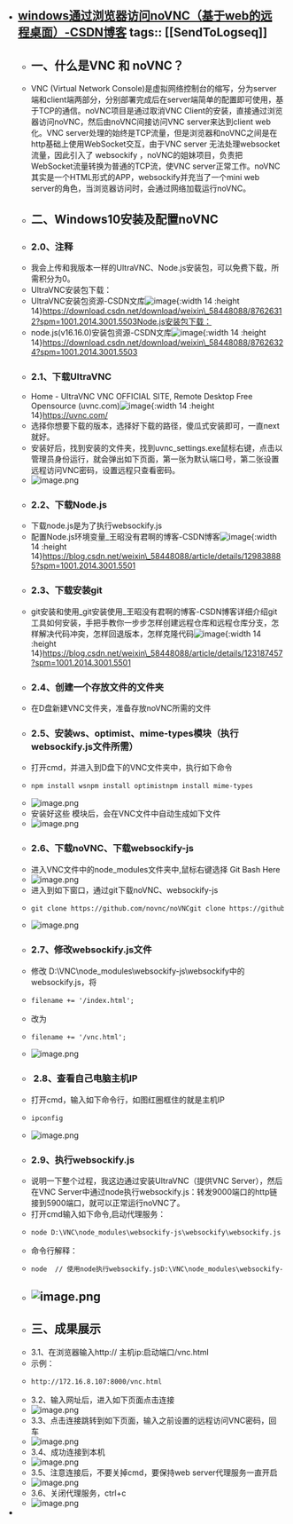- [windows通过浏览器访问noVNC（基于web的远程桌面）-CSDN博客](https://blog.csdn.net/weixin_58448088/article/details/129834143)
  tags:: [[SendToLogseq]]
	-
	- ## 一、什么是VNC 和 noVNC？
	- VNC (Virtual Network Console)是虚拟网络控制台的缩写，分为server端和client端两部分，分别部署完成后在server端简单的配置即可使用，基于TCP的通信。noVNC项目是通过取消VNC Client的安装，直接通过浏览器访问noVNC，然后由noVNC间接访问VNC server来达到client web化。VNC server处理的始终是TCP流量，但是浏览器和noVNC之间是在http基础上使用WebSocket交互，由于VNC server 无法处理websocket流量，因此引入了 websockify ，noVNC的姐妹项目，负责把WebSocket流量转换为普通的TCP流，使VNC server正常工作。noVNC其实是一个HTML形式的APP，websockify并充当了一个mini web server的角色，当浏览器访问时，会通过网络加载运行noVNC。
	- ## 二、Windows10安装及配置noVNC
	- ### 2.0、注释
	- 我会上传和我版本一样的UltraVNC、Node.js安装包，可以免费下载，所需积分为0。
	- UltraVNC安装包下载：
	- UltraVNC安装包资源-CSDN文库![image](https://i-blog.csdnimg.cn/blog_migrate/dae51f0b6b58667fea1775fa072b8fd7.png){:width 14 :height 14}https://download.csdn.net/download/weixin\_58448088/87626312?spm=1001.2014.3001.5503Node.js安装包下载：
	- node.js(v16.16.0)安装包资源-CSDN文库![image](https://i-blog.csdnimg.cn/blog_migrate/dae51f0b6b58667fea1775fa072b8fd7.png){:width 14 :height 14}https://download.csdn.net/download/weixin\_58448088/87626324?spm=1001.2014.3001.5503
	- ### 2.1、下载UltraVNC
	- Home - UltraVNC VNC OFFICIAL SITE, Remote Desktop Free Opensource (uvnc.com)![image](https://i-blog.csdnimg.cn/blog_migrate/dae51f0b6b58667fea1775fa072b8fd7.png){:width 14 :height 14}https://uvnc.com/
	- 选择你想要下载的版本，选择好下载的路径，傻瓜式安装即可，一直next就好。
	- 安装好后，找到安装的文件夹，找到uvnc\_settings.exe鼠标右键，点击以管理员身份运行，就会弹出如下页面，第一张为默认端口号，第二张设置远程访问VNC密码，设置远程只查看密码。
	- ![image.png](../assets/image_1722405900212_0.png)
	- ### 2.2、下载Node.js
	- 下载node.js是为了执行websockify.js
	- 配置Node.js环境变量\_王昭没有君啊的博客-CSDN博客![image](https://i-blog.csdnimg.cn/blog_migrate/dae51f0b6b58667fea1775fa072b8fd7.png){:width 14 :height 14}https://blog.csdn.net/weixin\_58448088/article/details/129838885?spm=1001.2014.3001.5501
	- ### 2.3、下载安装git
	- git安装和使用\_git安装使用\_王昭没有君啊的博客-CSDN博客详细介绍git工具如何安装，手把手教你一步步怎样创建远程仓库和远程仓库分支，怎样解决代码冲突，怎样回退版本，怎样克隆代码![image](https://i-blog.csdnimg.cn/blog_migrate/be19846480ab44ce477585fc567aeaa0.png){:width 14 :height 14}https://blog.csdn.net/weixin\_58448088/article/details/123187457?spm=1001.2014.3001.5501
	- ### 2.4、创建一个存放文件的文件夹
	- 在D盘新建VNC文件夹，准备存放noVNC所需的文件
	- ### 2.5、安装ws、optimist、mime-types模块（执行websockify.js文件所需）
	- 打开cmd，并进入到D盘下的VNC文件夹中，执行如下命令
	- ```html
	  npm install wsnpm install optimistnpm install mime-types
	  ```
	- ![image.png](../assets/image_1722406022476_0.png)
	- 安装好这些 模块后，会在VNC文件中自动生成如下文件
	- ![image.png](../assets/image_1722406038454_0.png)
	- ### 2.6、下载noVNC、下载websockify-js
	- 进入VNC文件中的node\_modules文件夹中,鼠标右键选择 Git Bash Here
	- ![image.png](../assets/image_1722406061155_0.png)
	- 进入到如下窗口，通过git下载noVNC、websockify-js
	- ```html
	  git clone https://github.com/novnc/noVNCgit clone https://github.com/novnc/websockify-js.git
	  ```
	- ![image.png](../assets/image_1722406077782_0.png)
	- ### 2.7、修改websockify.js文件
	- 修改 D:\VNC\node\_modules\websockify-js\websockify中的websockify.js，将
	- ```html
	  filename += '/index.html';
	  ```
	- 改为
	- ```html
	  filename += '/vnc.html';
	  ```
	- ![image.png](../assets/image_1722406094613_0.png)
	- ###  2.8、查看自己电脑主机IP
	- 打开cmd，输入如下命令行，如图红圈框住的就是主机IP
	- ```html
	  ipconfig
	  ```
	- ![image.png](../assets/image_1722406109090_0.png)
	- ### 2.9、执行websockify.js
	- 说明一下整个过程，我这边通过安装UltraVNC（提供VNC Server），然后在VNC Server中通过node执行websockify.js：转发9000端口的http链接到5900端口，就可以正常运行noVNC了。
	- 打开cmd输入如下命令,启动代理服务：
	- ```html
	  node D:\VNC\node_modules\websockify-js\websockify\websockify.js --web D:\VNC\node_modules\noVNC 8000 localhost:5900
	  ```
	- 命令行解释：
	- ```html
	  node  // 使用node执行websockify.jsD:\VNC\node_modules\websockify-js\websockify\websockify.js // websockify.js文件路径 --web D:\VNC\node_modules\noVNC // noVNCD文件路径8000 // 启动端口为8000，这个可以自己设，不一定就是8000localhost:5900 // 转发的VNC地址和端口
	  ```
	- ## ![image.png](../assets/image_1722406125826_0.png)
	- ## 三、成果展示
	- 3.1、在浏览器输入http:// 主机ip:启动端口/vnc.html
	- 示例：
	- ```html
	  http://172.16.8.107:8000/vnc.html
	  ```
	- 3.2、输入网址后，进入如下页面点击连接
	- ![image.png](../assets/image_1722406139411_0.png)
	- 3.3、点击连接跳转到如下页面，输入之前设置的远程访问VNC密码，回车
	- ![image.png](../assets/image_1722406155411_0.png)
	- 3.4、成功连接到本机
	- ![image.png](../assets/image_1722406188006_0.png)
	- 3.5、注意连接后，不要关掉cmd，要保持web server代理服务一直开启
	- ![image.png](../assets/image_1722406202876_0.png)
	- 3.6、关闭代理服务，ctrl+c
	- ![image.png](../assets/image_1722406224170_0.png)
-